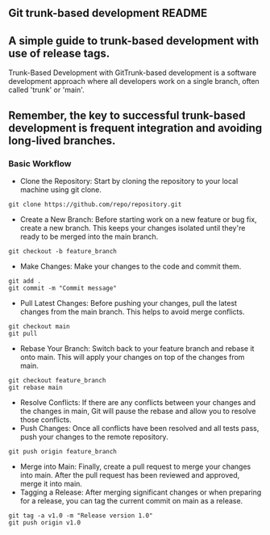 ## Git trunk-based development README

## A simple guide to trunk-based development with use of release tags.
Trunk-Based Development with GitTrunk-based development is a software development approach where all developers work on a single branch, often called 'trunk' or 'main'.

## Remember, the key to successful trunk-based development is frequent integration and avoiding long-lived branches.

### Basic Workflow
- Clone the Repository: Start by cloning the repository to your local machine using git clone.
```
git clone https://github.com/repo/repository.git
```
- Create a New Branch: Before starting work on a new feature or bug fix, create a new branch. This keeps your changes isolated until they're ready to be merged into the main branch.
```
git checkout -b feature_branch
```
- Make Changes: Make your changes to the code and commit them.
```
git add .
git commit -m "Commit message"
```
- Pull Latest Changes: Before pushing your changes, pull the latest changes from the main branch. This helps to avoid merge conflicts.
```
git checkout main
git pull
```
- Rebase Your Branch: Switch back to your feature branch and rebase it onto main. This will apply your changes on top of the changes from main.
```
git checkout feature_branch
git rebase main
```
- Resolve Conflicts: If there are any conflicts between your changes and the changes in main, Git will pause the rebase and allow you to resolve those conflicts.
- Push Changes: Once all conflicts have been resolved and all tests pass, push your changes to the remote repository.
```
git push origin feature_branch
```
- Merge into Main: Finally, create a pull request to merge your changes into main. After the pull request has been reviewed and approved, merge it into main.
- Tagging a Release: After merging significant changes or when preparing for a release, you can tag the current commit on main as a release.

``` 
git tag -a v1.0 -m "Release version 1.0"
git push origin v1.0
```
